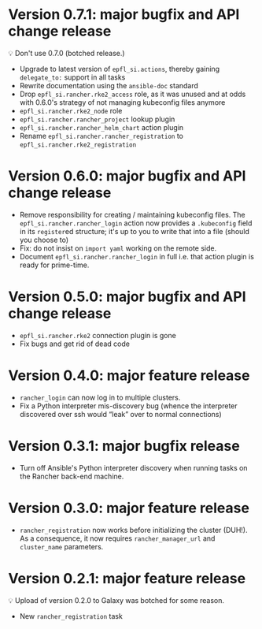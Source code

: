 # Version 0.7.1: major bugfix and API change release

💡 Don't use 0.7.0 (botched release.)

- Upgrade to latest version of `epfl_si.actions`, thereby gaining `delegate_to:` support in all tasks
- Rewrite documentation using the `ansible-doc` standard
- Drop `epfl_si.rancher.rke2_access` role, as it was unused and at odds with 0.6.0's strategy of not managing kubeconfig files anymore
- `epfl_si.rancher.rke2_node` role
- `epfl_si.rancher.rancher_project` lookup plugin
- `epfl_si.rancher.rancher_helm_chart` action plugin
- Rename `epfl_si.rancher.rancher_registration` to `epfl_si.rancher.rke2_registration`

# Version 0.6.0: major bugfix and API change release

- Remove responsibility for creating / maintaining kubeconfig files.
  The `epfl_si.rancher.rancher_login` action now provides a `.kubeconfig`
  field in its `register`ed structure; it's up to you to write that
  into a file (should you choose to)
- Fix: do not insist on `import yaml` working on the remote side.
- Document `epfl_si.rancher.rancher_login` in full i.e. that action
  plugin is ready for prime-time.

# Version 0.5.0: major bugfix and API change release

- `epfl_si.rancher.rke2` connection plugin is gone
- Fix bugs and get rid of dead code

# Version 0.4.0: major feature release

- `rancher_login` can now log in to multiple clusters.
- Fix a Python interpreter mis-discovery bug (whence the interpreter discovered over ssh would “leak” over to normal connections)

# Version 0.3.1: major bugfix release

- Turn off Ansible's Python interpreter discovery when running tasks on the Rancher back-end machine.

# Version 0.3.0: major feature release

- `rancher_registration` now works before initializing the cluster (DUH!). As a consequence, it now requires `rancher_manager_url` and `cluster_name` parameters.

# Version 0.2.1: major feature release

💡 Upload of version 0.2.0 to Galaxy was botched for some reason.

- New `rancher_registration` task
